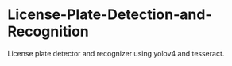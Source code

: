 # License-Plate-Detection-and-Recognition
License plate detector and recognizer using yolov4 and tesseract.

